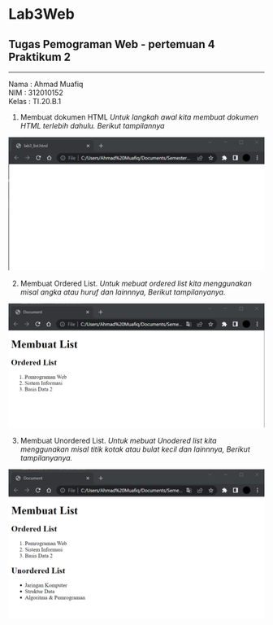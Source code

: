 # Lab3Web
## Tugas Pemograman Web - pertemuan 4 Praktikum 2

<hr>

Nama  : Ahmad Muafiq<br>
NIM   : 312010152<br>
Kelas : TI.20.B.1<br>

1. Membuat dokumen HTML
*Untuk langkah awal kita membuat dokumen HTML terlebih dahulu. Berikut tampilannya*<br>

![Gambar title HTML dasar](pictures/1.png)

2. Membuat Ordered List.
*Untuk mebuat ordered list kita menggunakan misal angka atau huruf dan lainnnya, Berikut tampilanyanya.*

![Gambar title HTML dasar](pictures/2.png)

3. Membuat Unordered List.
*Untuk mebuat Unodered list kita menggunakan misal titik kotak atau bulat kecil dan lainnnya, Berikut tampilanyanya.*

![Gambar title HTML dasar](pictures/3.png)